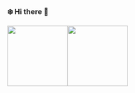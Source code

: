 ### :snowflake: Hi there 👋

<a href="https://github.com/Colmar-zlicheng/"><img height="137px" src="https://github-readme-stats-snow.vercel.app/api?username=Colmar-zlicheng&hide_title=true&hide_border=true&show_icons=true&include_all_commits=true&count_private=true&line_height=21&text_color=000&icon_color=000&bg_color=0,ea6161,ffc64d,fffc4d,52fa5a&theme=graywhite" /><!-- wi*quL3fcV --><img height="137px" src="https://github-readme-stats-snow.vercel.app/api/top-langs/?username=Colmar-zlicheng&hide_title=true&hide_border=true&layout=compact&langs_count=7,Redventures-Movie-Quotes&text_color=000&icon_color=fff&bg_color=0,52fa5a,4dfcff,c64dff&theme=graywhite" /></a>
